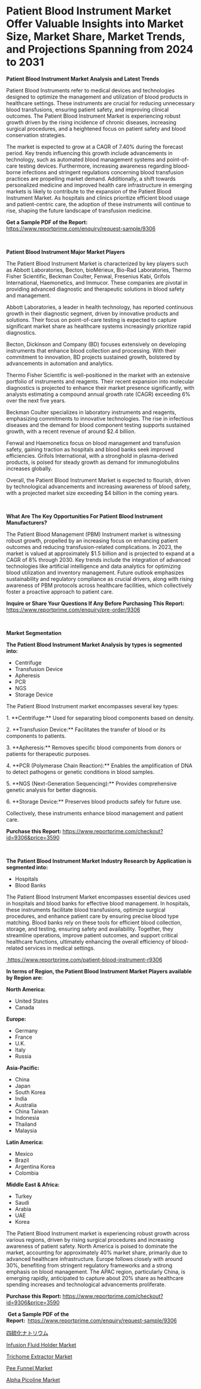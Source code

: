 <p><h1>Patient Blood Instrument Market Offer Valuable Insights into Market Size, Market Share, Market Trends, and Projections Spanning from 2024 to 2031</h1></p><p><strong>Patient Blood Instrument Market Analysis and Latest Trends</strong></p>
<p><p>Patient Blood Instruments refer to medical devices and technologies designed to optimize the management and utilization of blood products in healthcare settings. These instruments are crucial for reducing unnecessary blood transfusions, ensuring patient safety, and improving clinical outcomes. The Patient Blood Instrument Market is experiencing robust growth driven by the rising incidence of chronic diseases, increasing surgical procedures, and a heightened focus on patient safety and blood conservation strategies.</p><p>The market is expected to grow at a CAGR of 7.40% during the forecast period. Key trends influencing this growth include advancements in technology, such as automated blood management systems and point-of-care testing devices. Furthermore, increasing awareness regarding blood-borne infections and stringent regulations concerning blood transfusion practices are propelling market demand. Additionally, a shift towards personalized medicine and improved health care infrastructure in emerging markets is likely to contribute to the expansion of the Patient Blood Instrument Market. As hospitals and clinics prioritize efficient blood usage and patient-centric care, the adoption of these instruments will continue to rise, shaping the future landscape of transfusion medicine.</p></p>
<p><strong>Get a Sample PDF of the Report:&nbsp;</strong> <a href="https://www.reportprime.com/enquiry/request-sample/9306">https://www.reportprime.com/enquiry/request-sample/9306</a></p>
<p>&nbsp;</p>
<p><strong>Patient Blood Instrument Major Market Players</strong></p>
<p><p>The Patient Blood Instrument Market is characterized by key players such as Abbott Laboratories, Becton, bioMérieux, Bio-Rad Laboratories, Thermo Fisher Scientific, Beckman Coulter, Fenwal, Fresenius Kabi, Grifols International, Haemonetics, and Immucor. These companies are pivotal in providing advanced diagnostic and therapeutic solutions in blood safety and management.</p><p>Abbott Laboratories, a leader in health technology, has reported continuous growth in their diagnostic segment, driven by innovative products and solutions. Their focus on point-of-care testing is expected to capture significant market share as healthcare systems increasingly prioritize rapid diagnostics.</p><p>Becton, Dickinson and Company (BD) focuses extensively on developing instruments that enhance blood collection and processing. With their commitment to innovation, BD projects sustained growth, bolstered by advancements in automation and analytics.</p><p>Thermo Fisher Scientific is well-positioned in the market with an extensive portfolio of instruments and reagents. Their recent expansion into molecular diagnostics is projected to enhance their market presence significantly, with analysts estimating a compound annual growth rate (CAGR) exceeding 6% over the next five years.</p><p>Beckman Coulter specializes in laboratory instruments and reagents, emphasizing commitments to innovative technologies. The rise in infectious diseases and the demand for blood component testing supports sustained growth, with a recent revenue of around $2.4 billion.</p><p>Fenwal and Haemonetics focus on blood management and transfusion safety, gaining traction as hospitals and blood banks seek improved efficiencies. Grifols International, with a stronghold in plasma-derived products, is poised for steady growth as demand for immunoglobulins increases globally.</p><p>Overall, the Patient Blood Instrument Market is expected to flourish, driven by technological advancements and increasing awareness of blood safety, with a projected market size exceeding $4 billion in the coming years.</p></p>
<p>&nbsp;</p>
<p><strong>What Are The Key Opportunities For Patient Blood Instrument Manufacturers?</strong></p>
<p><p>The Patient Blood Management (PBM) Instrument market is witnessing robust growth, propelled by an increasing focus on enhancing patient outcomes and reducing transfusion-related complications. In 2023, the market is valued at approximately $1.5 billion and is projected to expand at a CAGR of 8% through 2030. Key trends include the integration of advanced technologies like artificial intelligence and data analytics for optimizing blood utilization and inventory management. Future outlook emphasizes sustainability and regulatory compliance as crucial drivers, along with rising awareness of PBM protocols across healthcare facilities, which collectively foster a proactive approach to patient care.</p></p>
<p><strong>Inquire or Share Your Questions If Any Before Purchasing This Report:</strong> <a href="https://www.reportprime.com/enquiry/pre-order/9306">https://www.reportprime.com/enquiry/pre-order/9306</a></p>
<p>&nbsp;</p>
<p><strong>Market Segmentation</strong></p>
<p><strong>The Patient Blood Instrument Market Analysis by types is segmented into:</strong></p>
<p><ul><li>Centrifuge</li><li>Transfusion Device</li><li>Apheresis</li><li>PCR</li><li>NGS</li><li>Storage Device</li></ul></p>
<p><p>The Patient Blood Instrument market encompasses several key types: </p><p>1. **Centrifuge:** Used for separating blood components based on density. </p><p>2. **Transfusion Device:** Facilitates the transfer of blood or its components to patients. </p><p>3. **Apheresis:** Removes specific blood components from donors or patients for therapeutic purposes.</p><p>4. **PCR (Polymerase Chain Reaction):** Enables the amplification of DNA to detect pathogens or genetic conditions in blood samples.</p><p>5. **NGS (Next-Generation Sequencing):** Provides comprehensive genetic analysis for better diagnosis.</p><p>6. **Storage Device:** Preserves blood products safely for future use. </p><p>Collectively, these instruments enhance blood management and patient care.</p></p>
<p><strong>Purchase this Report:&nbsp;</strong><a href="https://www.reportprime.com/checkout?id=9306&price=3590">https://www.reportprime.com/checkout?id=9306&price=3590</a></p>
<p>&nbsp;</p>
<p><strong>The Patient Blood Instrument Market Industry Research by Application is segmented into:</strong></p>
<p><ul><li>Hospitals</li><li>Blood Banks</li></ul></p>
<p><p>The Patient Blood Instrument Market encompasses essential devices used in hospitals and blood banks for effective blood management. In hospitals, these instruments facilitate blood transfusions, optimize surgical procedures, and enhance patient care by ensuring precise blood type matching. Blood banks rely on these tools for efficient blood collection, storage, and testing, ensuring safety and availability. Together, they streamline operations, improve patient outcomes, and support critical healthcare functions, ultimately enhancing the overall efficiency of blood-related services in medical settings.</p></p>
<p><a href="https://www.reportprime.com/patient-blood-instrument-r9306">&nbsp;https://www.reportprime.com/patient-blood-instrument-r9306</a></p>
<p><strong>In terms of Region, the Patient Blood Instrument Market Players available by Region are:</strong></p>
<p>
    <p> <strong> North America: </strong>
        <ul>
            <li>United States</li>
            <li>Canada</li>
        </ul>
        </p> 
    <p> <strong> Europe: </strong>
        <ul>
            <li>Germany</li>
            <li>France</li>
            <li>U.K.</li>
            <li>Italy</li>
            <li>Russia</li>
        </ul>
        </p> 
    <p> <strong> Asia-Pacific: </strong>
        <ul>
            <li>China</li>
            <li>Japan</li>
            <li>South Korea</li>
            <li>India</li>
            <li>Australia</li>
            <li>China Taiwan</li>
            <li>Indonesia</li>
            <li>Thailand</li>
            <li>Malaysia</li>
        </ul>
        </p> 
    <p> <strong> Latin America: </strong>
        <ul>
            <li>Mexico</li>
            <li>Brazil</li>
            <li>Argentina Korea</li>
            <li>Colombia</li>
        </ul>
        </p> 
    <p> <strong> Middle East & Africa: </strong>
        <ul>
            <li>Turkey</li>
            <li>Saudi</li>
            <li>Arabia</li>
            <li>UAE</li>
            <li>Korea</li>
        </ul>
    </p>
    </p>
<p><p>The Patient Blood Instrument market is experiencing robust growth across various regions, driven by rising surgical procedures and increasing awareness of patient safety. North America is poised to dominate the market, accounting for approximately 40% market share, primarily due to advanced healthcare infrastructure. Europe follows closely with around 30%, benefiting from stringent regulatory frameworks and a strong emphasis on blood management. The APAC region, particularly China, is emerging rapidly, anticipated to capture about 20% share as healthcare spending increases and technological advancements proliferate.</p></p>
<p><strong>Purchase this Report: </strong><a href="https://www.reportprime.com/checkout?id=9306&price=3590">https://www.reportprime.com/checkout?id=9306&price=3590</a></p>
<p>&nbsp;<strong>Get a Sample PDF of the Report:&nbsp;&nbsp;</strong><a href="https://www.reportprime.com/enquiry/request-sample/9306">https://www.reportprime.com/enquiry/request-sample/9306</a></p>
<p><strong></strong></p>
<p><p><a href="https://medium.com/@harper17bmoles/sodium-tetra-sulphide-market-%E3%81%AE%E3%82%B0%E3%83%AD%E3%83%BC%E3%83%90%E3%83%AB%E5%B8%82%E5%A0%B4%E6%A6%82%E8%A6%81%E3%81%AF-%E4%B8%96%E7%95%8C%E3%81%8A%E3%82%88%E3%81%B3%E4%B8%BB%E8%A6%81%E5%B8%82%E5%A0%B4%E3%81%AB%E3%81%8A%E3%81%91%E3%82%8B%E6%A5%AD%E7%95%8C%E3%81%AB%E5%BD%B1%E9%9F%BF%E3%82%92%E4%B8%8E%E3%81%88%E3%82%8B%E4%B8%BB%E8%A6%81%E3%81%AA%E3%83%88%E3%83%AC%E3%83%B3%E3%83%89%E3%81%AB%E3%81%A4%E3%81%84%E3%81%A6-%E7%8B%AC%E8%87%AA%E3%81%AE%E8%A6%96%E7%82%B9%E3%82%92%E6%8F%90%E4%BE%9B%E3%81%97%E3%81%BE%E3%81%99-4c0395acc735">四硫化ナトリウム</a></p><p><a href="https://github.com/kathiestrine5ty/Market-Research-Report-List-1/blob/main/infusion-fluid-holder-market.md">Infusion Fluid Holder Market</a></p><p><a href="https://www.linkedin.com/pulse/trichome-extractor-market-share-size-trends-industry-analysis-nrqzf?trackingId=VQL5p%2BcgR%2FSlyfKUnGqPQA%3D%3D">Trichome Extractor Market</a></p><p><a href="https://www.linkedin.com/pulse/pee-funnel-market-size-share-analysis-growth-trends-l3xee?trackingId=NvD30nYPRMadGurMfRWXLQ%3D%3D">Pee Funnel Market</a></p><p><a href="https://issuu.com/reportprime-2/docs/alpha-picoline-market-size-2030.ppt_62c7f6d199c8bf">Alpha Picoline Market</a></p></p>